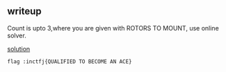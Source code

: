 ## writeup
Count is upto 3,where you are given with ROTORS TO MOUNT, use online solver.

[solution](https://i.imgur.com/y9p7Nx9.png)

```flag :inctfj{QUALIFIED TO BECOME AN ACE}```

